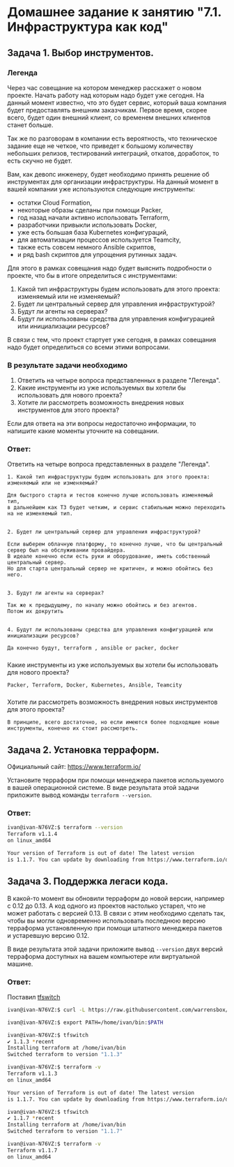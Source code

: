 # Домашнее задание к занятию "7.1. Инфраструктура как код"

## Задача 1. Выбор инструментов. 
 
### Легенда
 
Через час совещание на котором менеджер расскажет о новом проекте. Начать работу над которым надо 
будет уже сегодня. 
На данный момент известно, что это будет сервис, который ваша компания будет предоставлять внешним заказчикам.
Первое время, скорее всего, будет один внешний клиент, со временем внешних клиентов станет больше.

Так же по разговорам в компании есть вероятность, что техническое задание еще не четкое, что приведет к большому
количеству небольших релизов, тестирований интеграций, откатов, доработок, то есть скучно не будет.  
   
Вам, как девопс инженеру, будет необходимо принять решение об инструментах для организации инфраструктуры.
На данный момент в вашей компании уже используются следующие инструменты: 
- остатки Сloud Formation, 
- некоторые образы сделаны при помощи Packer,
- год назад начали активно использовать Terraform, 
- разработчики привыкли использовать Docker, 
- уже есть большая база Kubernetes конфигураций, 
- для автоматизации процессов используется Teamcity, 
- также есть совсем немного Ansible скриптов, 
- и ряд bash скриптов для упрощения рутинных задач.  

Для этого в рамках совещания надо будет выяснить подробности о проекте, что бы в итоге определиться с инструментами:

1. Какой тип инфраструктуры будем использовать для этого проекта: изменяемый или не изменяемый?
1. Будет ли центральный сервер для управления инфраструктурой?
1. Будут ли агенты на серверах?
1. Будут ли использованы средства для управления конфигурацией или инициализации ресурсов? 
 
В связи с тем, что проект стартует уже сегодня, в рамках совещания надо будет определиться со всеми этими вопросами.

### В результате задачи необходимо

1. Ответить на четыре вопроса представленных в разделе "Легенда". 
1. Какие инструменты из уже используемых вы хотели бы использовать для нового проекта? 
1. Хотите ли рассмотреть возможность внедрения новых инструментов для этого проекта? 

Если для ответа на эти вопросы недостаточно информации, то напишите какие моменты уточните на совещании.

### Ответ:
Ответить на четыре вопроса представленных в разделе "Легенда".
```text
1. Какой тип инфраструктуры будем использовать для этого проекта: изменяемый или не изменяемый?

Для быстрого старта и тестов конечно лучше использовать изменяемый тип, 
в дальнейшем как ТЗ будет четким, и сервис стабильным можно переходить на не изменяемый тип.


2. Будет ли центральный сервер для управления инфраструктурой?

Если выберем облачную платформу, то конечно лучше, что бы центральный сервер был на обслуживании провайдера.
В идеале конечно если есть руки и оборудование, иметь собственный центральный сервер.
Но для старта центральный сервер не критичен, и можно обойтись без него.


3. Будут ли агенты на серверах?

Так же к предыдущему, по началу можно обойтись и без агентов.
Потом их докрутить


4. Будут ли использованы средства для управления конфигурацией или инициализации ресурсов?

Да конечно будут, terraform , ansible or packer, docker
```
###
Какие инструменты из уже используемых вы хотели бы использовать для нового проекта? 
```text
Packer, Terraform, Docker, Kubernetes, Ansible, Teamcity
```
###
Хотите ли рассмотреть возможность внедрения новых инструментов для этого проекта? 
```text
В принципе, всего достаточно, но если имеются более подходящие новые инструменты, конечно их стоит рассмотреть.
```


## Задача 2. Установка терраформ. 

Официальный сайт: https://www.terraform.io/

Установите терраформ при помощи менеджера пакетов используемого в вашей операционной системе.
В виде результата этой задачи приложите вывод команды `terraform --version`.

### Ответ:
```bash
ivan@ivan-N76VZ:$ terraform --version
Terraform v1.1.4
on linux_amd64

Your version of Terraform is out of date! The latest version
is 1.1.7. You can update by downloading from https://www.terraform.io/downloads.html
```

## Задача 3. Поддержка легаси кода. 

В какой-то момент вы обновили терраформ до новой версии, например с 0.12 до 0.13. 
А код одного из проектов настолько устарел, что не может работать с версией 0.13. 
В связи с этим необходимо сделать так, чтобы вы могли одновременно использовать последнюю версию терраформа установленную при помощи
штатного менеджера пакетов и устаревшую версию 0.12. 

В виде результата этой задачи приложите вывод `--version` двух версий терраформа доступных на вашем компьютере 
или виртуальной машине.

### Ответ:
Поставил [tfswitch](https://github.com/warrensbox/terraform-switcher)
```bash
ivan@ivan-N76VZ:$ curl -L https://raw.githubusercontent.com/warrensbox/terraform-switcher/release/install.sh | sudo bash

ivan@ivan-N76VZ:$ export PATH=/home/ivan/bin:$PATH

ivan@ivan-N76VZ:$ tfswitch
✔ 1.1.3 *recent
Installing terraform at /home/ivan/bin
Switched terraform to version "1.1.3" 

ivan@ivan-N76VZ:$ terraform -v
Terraform v1.1.3
on linux_amd64

Your version of Terraform is out of date! The latest version
is 1.1.7. You can update by downloading from https://www.terraform.io/downloads.html

ivan@ivan-N76VZ:$ tfswitch
✔ 1.1.7 *recent
Installing terraform at /home/ivan/bin
Switched terraform to version "1.1.7"

ivan@ivan-N76VZ:$ terraform -v
Terraform v1.1.7
on linux_amd64
```